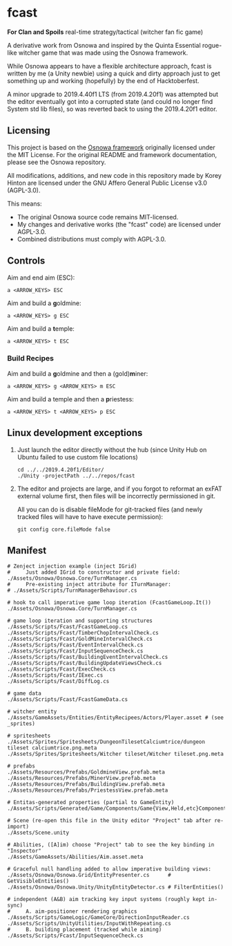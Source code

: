 # fcast
**For Clan and Spoils** real-time strategy/tactical (witcher fan fic game)

A derivative work from Osnowa and inspired by the Quinta Essential rogue-like witcher game that was made using the Osnowa framework.

While Osnowa appears to have a flexible architecture approach, fcast is written by me (a Unity newbie) using a quick and dirty approach just to get something up and working (hopefully) by the end of Hacktoberfest.

A minor upgrade to 2019.4.40f1 LTS (from 2019.4.20f1) was attempted but the editor eventually got into a corrupted state (and could no longer find System std lib files), so was reverted back to using the 2019.4.20f1 editor.

## Licensing

This project is based on the [Osnowa framework](https://github.com/azsdaja/Osnowa) originally licensed under the MIT License. For the original README and framework documentation, please see the Osnowa repository.

All modifications, additions, and new code in this repository made by Korey Hinton are licensed under the GNU Affero General Public License v3.0 (AGPL-3.0).

This means:
- The original Osnowa source code remains MIT-licensed.
- My changes and derivative works (the "fcast" code) are licensed under AGPL-3.0.
- Combined distributions must comply with AGPL-3.0.

## Controls

Aim and end aim (ESC):

```
a <ARROW_KEYS> ESC
```

Aim and build a **g**oldmine:

```
a <ARROW_KEYS> g ESC
```

Aim and build a **t**emple:

```
a <ARROW_KEYS> t ESC
```

### Build Recipes

Aim and build a **g**oldmine and then a (gold)**m**iner:

```
a <ARROW_KEYS> g <ARROW_KEYS> m ESC
```

Aim and build a temple and then a **p**riestess:

```
a <ARROW_KEYS> t <ARROW_KEYS> p ESC
```

## Linux development exceptions

1. Just launch the editor directly without the hub (since Unity Hub on Ubuntu failed to use custom file locations)

    ```
    cd ../../2019.4.20f1/Editor/
    ./Unity -projectPath ../../repos/fcast
    ```

2. The editor and projects are large, and if you forgot to reformat an exFAT external volume first, then files will be incorrectly permissioned in git.

    All you can do is disable fileMode for git-tracked files (and newly tracked files will have to have execute permission):

    ```
    git config core.fileMode false
    ```

## Manifest

```
# Zenject injection example (inject IGrid)
#     Just added IGrid to constructor and private field:
./Assets/Osnowa/Osnowa.Core/TurnManager.cs
#     Pre-existing inject attribute for ITurnManager:
# ./Assets/Scripts/TurnManagerBehaviour.cs

# hook to call imperative game loop iteration (FcastGameLoop.It())
./Assets/Osnowa/Osnowa.Core/TurnManager.cs

# game loop iteration and supporting structures
./Assets/Scripts/Fcast/FcastGameLoop.cs
./Assets/Scripts/Fcast/TimberChopIntervalCheck.cs
./Assets/Scripts/Fcast/GoldMineIntervalCheck.cs
./Assets/Scripts/Fcast/EventIntervalCheck.cs
./Assets/Scripts/Fcast/InputSequenceCheck.cs
./Assets/Scripts/Fcast/BuildingEventIntervalCheck.cs
./Assets/Scripts/Fcast/BuildingUpdateViewsCheck.cs
./Assets/Scripts/Fcast/ExecCheck.cs
./Assets/Scripts/Fcast/IExec.cs
./Assets/Scripts/Fcast/DiffLog.cs

# game data
./Assets/Scripts/Fcast/FcastGameData.cs

# witcher entity
./Assets/GameAssets/Entities/EntityRecipees/Actors/Player.asset # (see _sprites)

# spritesheets
./Assets/Sprites/Spritesheets/DungeonTilesetCalciumtrice/dungeon tileset calciumtrice.png.meta
./Assets/Sprites/Spritesheets/Witcher tileset/Witcher tileset.png.meta

# prefabs
./Assets/Resources/Prefabs/GoldmineView.prefab.meta
./Assets/Resources/Prefabs/MinerView.prefab.meta
./Assets/Resources/Prefabs/BuildingView.prefab.meta
./Assets/Resources/Prefabs/PriestessView.prefab.meta

# Entitas-generated properties (partial to GameEntity)
./Assets/Scripts/Generated/Game/Components/Game{View,Held,etc}Component.cs

# Scene (re-open this file in the Unity editor "Project" tab after re-import)
./Assets/Scene.unity

# Abilities, ([A]im) choose "Project" tab to see the key binding in "Inspector"
./Assets/GameAssets/Abilities/Aim.asset.meta

# Graceful null handling added to allow imperative building views:
./Assets/Osnowa/Osnowa.Grid/EntityPresenter.cs      # GetVisibleEntities()
./Assets/Osnowa/Osnowa.Unity/UnityEntityDetector.cs # FilterEntities()

# independent (A&B) aim tracking key input systems (roughly kept in-sync)
#     A. aim-positioner rendering graphics
./Assets/Scripts/GameLogic/GameCore/DirectionInputReader.cs
./Assets/Scripts/UnityUtilities/InputWithRepeating.cs
#     B. building placement (tracked while aiming)
./Assets/Scripts/Fcast/InputSequenceCheck.cs

```
